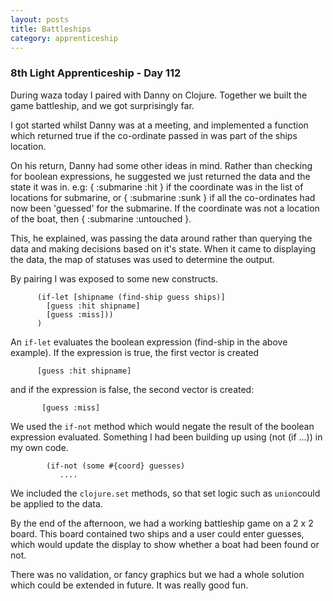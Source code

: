 ```yaml
---
layout: posts
title: Battleships 
category: apprenticeship
---
```

### 8th Light Apprenticeship - Day 112

During waza today I paired with Danny on Clojure. Together we built the game battleship, and we got surprisingly far.

<!--break-->

I got started whilst Danny was at a meeting, and implemented a function which returned true if the co-ordinate passed in was part of the ships location. 

On his return, Danny had some other ideas in mind. Rather than checking for boolean expressions, he suggested we just returned the data and the state it was in. e.g: { :submarine :hit } if the coordinate was in the list of locations for submarine, or { :submarine :sunk } if all the co-ordinates had now been 'guessed' for the submarine. If the coordinate was not a location of the boat, then { :submarine :untouched }.

This, he explained, was passing the data around rather than querying the data and making decisions based on it's state. When it came to displaying the data, the map of statuses was used to determine the output.

By pairing I was exposed to some new constructs.

          (if-let [shipname (find-ship guess ships)]
            [guess :hit shipname]
            [guess :miss]))
          )

An `if-let` evaluates the boolean expression (find-ship in the above example). If the expression is true, the first vector is created 
   
          [guess :hit shipname]

and if the expression is false, the second vector is created:

           [guess :miss]

We used the `if-not` method which would negate the result of the boolean expression evaluated. Something I had been building up using (not (if ...)) in my own code.

            (if-not (some #{coord} guesses)
               ....

We included the `clojure.set` methods, so that set logic such as `union`could be applied to the data.

By the end of the afternoon, we had a working battleship game on a 2 x 2 board. This board contained two ships and a user could enter guesses, which would update the display to show whether a boat had been found or not.

There was no validation, or fancy graphics but we had a whole solution which could be extended in future. It was really good fun.
